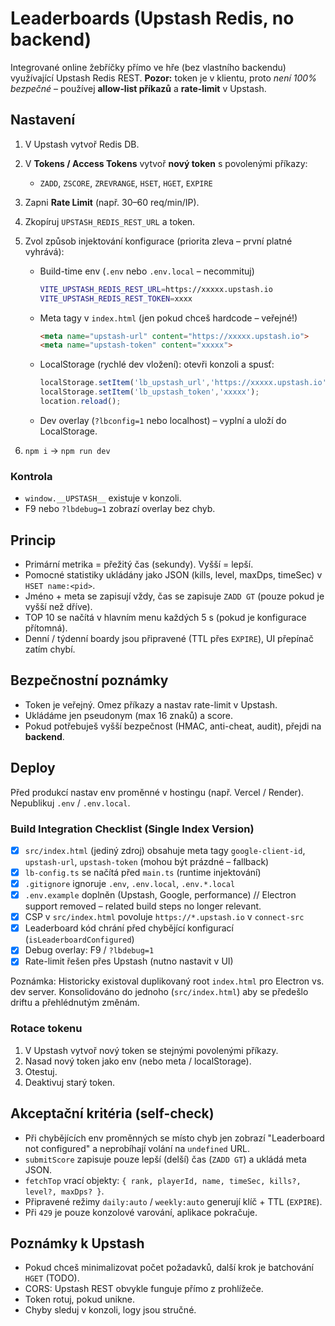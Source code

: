 # Leaderboards (Upstash Redis, no backend)

Integrované online žebříčky přímo ve hře (bez vlastního backendu) využívající Upstash Redis REST. **Pozor:** token je v klientu, proto *není 100% bezpečné* – používej **allow‑list příkazů** a **rate‑limit** v Upstash.

## Nastavení

1. V Upstash vytvoř Redis DB.
2. V **Tokens / Access Tokens** vytvoř **nový token** s povolenými příkazy:
	- `ZADD`, `ZSCORE`, `ZREVRANGE`, `HSET`, `HGET`, `EXPIRE`
3. Zapni **Rate Limit** (např. 30–60 req/min/IP).
4. Zkopíruj `UPSTASH_REDIS_REST_URL` a token.
5. Zvol způsob injektování konfigurace (priorita zleva – první platné vyhrává):

	 - Build-time env (`.env` nebo `.env.local` – necommituj)

		 ```bash
		 VITE_UPSTASH_REDIS_REST_URL=https://xxxxx.upstash.io
		 VITE_UPSTASH_REDIS_REST_TOKEN=xxxx
		 ```

	 - Meta tagy v `index.html` (jen pokud chceš hardcode – veřejné!)

		 ```html
		 <meta name="upstash-url" content="https://xxxxx.upstash.io">
		 <meta name="upstash-token" content="xxxxx">
		 ```

	 - LocalStorage (rychlé dev vložení): otevři konzoli a spusť:

		 ```js
		 localStorage.setItem('lb_upstash_url','https://xxxxx.upstash.io');
		 localStorage.setItem('lb_upstash_token','xxxxx');
		 location.reload();
		 ```

	 - Dev overlay (`?lbconfig=1` nebo localhost) – vyplní a uloží do LocalStorage.
6. `npm i` → `npm run dev`

### Kontrola

- `window.__UPSTASH__` existuje v konzoli.
- F9 nebo `?lbdebug=1` zobrazí overlay bez chyb.

## Princip

- Primární metrika = přežitý čas (sekundy). Vyšší = lepší.
- Pomocné statistiky ukládány jako JSON (kills, level, maxDps, timeSec) v `HSET name:<pid>`.
- Jméno + meta se zapisují vždy, čas se zapisuje `ZADD GT` (pouze pokud je vyšší než dříve).
- TOP 10 se načítá v hlavním menu každých 5 s (pokud je konfigurace přítomná).
- Denní / týdenní boardy jsou připravené (TTL přes `EXPIRE`), UI přepínač zatím chybí.

## Bezpečnostní poznámky

- Token je veřejný. Omez příkazy a nastav rate-limit v Upstash.
- Ukládáme jen pseudonym (max 16 znaků) a score.
- Pokud potřebuješ vyšší bezpečnost (HMAC, anti-cheat, audit), přejdi na **backend**.

## Deploy

Před produkcí nastav env proměnné v hostingu (např. Vercel / Render). Nepublikuj `.env` / `.env.local`.

### Build Integration Checklist (Single Index Version)

- [x] `src/index.html` (jediný zdroj) obsahuje meta tagy `google-client-id`, `upstash-url`, `upstash-token` (mohou být prázdné – fallback)
- [x] `lb-config.ts` se načítá před `main.ts` (runtime injektování)
- [x] `.gitignore` ignoruje `.env`, `.env.local`, `.env.*.local`
- [x] `.env.example` doplněn (Upstash, Google, performance)
// Electron support removed – related build steps no longer relevant.
- [x] CSP v `src/index.html` povoluje `https://*.upstash.io` v `connect-src`
- [x] Leaderboard kód chrání před chybějící konfigurací (`isLeaderboardConfigured`)
- [x] Debug overlay: F9 / `?lbdebug=1`
- [x] Rate-limit řešen přes Upstash (nutno nastavit v UI)

Poznámka: Historicky existoval duplikovaný root `index.html` pro Electron vs. dev server. Konsolidováno do jednoho (`src/index.html`) aby se předešlo driftu a přehlédnutým změnám.

### Rotace tokenu

1. V Upstash vytvoř nový token se stejnými povolenými příkazy.
2. Nasad nový token jako env (nebo meta / localStorage).
3. Otestuj.
4. Deaktivuj starý token.

## Akceptační kritéria (self-check)

- Při chybějících env proměnných se místo chyb jen zobrazí "Leaderboard not configured" a neprobíhají volání na `undefined` URL.
- `submitScore` zapisuje pouze lepší (delší) čas (`ZADD GT`) a ukládá meta JSON.
- `fetchTop` vrací objekty: `{ rank, playerId, name, timeSec, kills?, level?, maxDps? }`.
- Připravené režimy `daily:auto` / `weekly:auto` generují klíč + TTL (`EXPIRE`).
- Při `429` je pouze konzolové varování, aplikace pokračuje.

## Poznámky k Upstash

- Pokud chceš minimalizovat počet požadavků, další krok je batchování `HGET` (TODO).
- CORS: Upstash REST obvykle funguje přímo z prohlížeče.
- Token rotuj, pokud unikne.
- Chyby sleduj v konzoli, logy jsou stručné.
